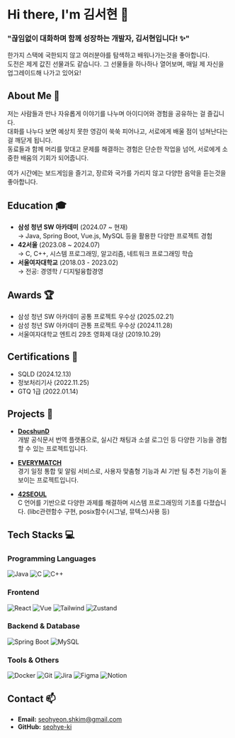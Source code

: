 # Hi there, I'm 김서현 👋

### "끊임없이 대화하며 함께 성장하는 개발자, 김서현입니다! ✨"
한가지 스택에 국한되지 않고 여러분야를 탐색하고 배워나가는것을 좋아합니다.</br>
도전은 제게 값진 선물과도 같습니다. 그 선물들을 하나하나 열어보며, 매일 제 자신을 업그레이드해 나가고 있어요!

## About Me 💬

저는 사람들과 만나 자유롭게 이야기를 나누며 아이디어와 경험을 공유하는 걸 즐깁니다.</br>
대화를 나누다 보면 예상치 못한 영감이 쑥쑥 피어나고, 서로에게 배울 점이 넘쳐난다는 걸 깨닫게 됩니다.</br>
동료들과 함께 머리를 맞대고 문제를 해결하는 경험은 단순한 작업을 넘어, 서로에게 소중한 배움의 기회가 되어줍니다.

여가 시간에는 보드게임을 즐기고, 장르와 국가를 가리지 않고 다양한 음악을 듣는것을 좋아합니다.

## Education 🎓

- **삼성 청년 SW 아카데미** (2024.07 ~ 현재)  
  → Java, Spring Boot, Vue.js, MySQL 등을 활용한 다양한 프로젝트 경험  
- **42서울** (2023.08 ~ 2024.07)  
  → C, C++, 시스템 프로그래밍, 알고리즘, 네트워크 프로그래밍 학습  
- **서울여자대학교** (2018.03 - 2023.02)  
  → 전공: 경영학 / 디지털융합경영  

## Awards 🏆

- 삼성 청년 SW 아카데미 공통 프로젝트 우수상 (2025.02.21)
- 삼성 청년 SW 아카데미 관통 프로젝트 우수상 (2024.11.28)
- 서울여자대학교 엔트리 29초 영화제 대상 (2019.10.29)

## Certifications 📜

- SQLD (2024.12.13)
- 정보처리기사 (2022.11.25)
- GTQ 1급 (2022.01.14)

## Projects 🚀

- **[DocshunD](https://github.com/seohye-ki/DOCSHUND)**  
  개발 공식문서 번역 플랫폼으로, 실시간 채팅과 소셜 로그인 등 다양한 기능을 경험할 수 있는 프로젝트입니다.

- **[EVERYMATCH](https://github.com/seohye-ki/EVERY-MATCH)**  
  경기 일정 통합 및 알림 서비스로, 사용자 맞춤형 기능과 AI 기반 팀 추천 기능이 돋보이는 프로젝트입니다.

- **[42SEOUL](https://github.com/seohye-ki/42SEOUL)**  
  C 언어를 기반으로 다양한 과제를 해결하며 시스템 프로그래밍의 기초를 다졌습니다. (libc관련함수 구현, posix함수(시그널, 뮤텍스)사용 등)

## Tech Stacks 💻

### Programming Languages
![Java](https://skillicons.dev/icons?i=java) ![C](https://skillicons.dev/icons?i=c) ![C++](https://skillicons.dev/icons?i=cpp)

### Frontend
![React](https://skillicons.dev/icons?i=react) ![Vue](https://skillicons.dev/icons?i=vue) ![Tailwind](https://skillicons.dev/icons?i=tailwindcss) ![Zustand](https://skillicons.dev/icons?i=zustand)

### Backend & Database
![Spring Boot](https://skillicons.dev/icons?i=spring) ![MySQL](https://skillicons.dev/icons?i=mysql)

### Tools & Others
![Docker](https://skillicons.dev/icons?i=docker) ![Git](https://skillicons.dev/icons?i=git) ![Jira](https://skillicons.dev/icons?i=jira) 
![Figma](https://skillicons.dev/icons?i=figma) ![Notion](https://skillicons.dev/icons?i=notion)

## Contact 📫

- **Email:** [seohyeon.shkim@gmail.com](mailto:seohyeon.shkim@gmail.com)
- **GitHub:** [seohye-ki](https://github.com/seohye-ki)
